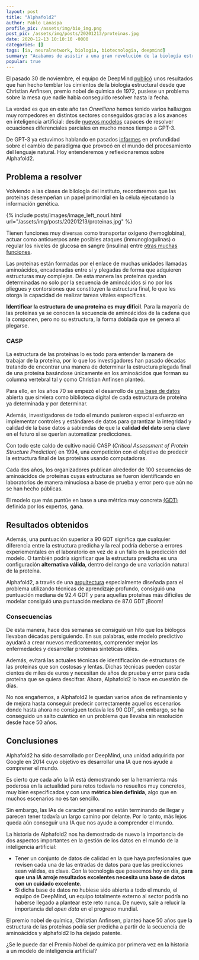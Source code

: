 ```yaml
---
layout: post
title: "Alphafold2"
author: Pablo Lanaspa
profile_pic: /assets/img/bio_img.png
post_pic: /assets/img/posts/20201213/proteinas.jpg
date: 2020-12-13 10:10:10 -0000
categories: []
tags: [ia, neuralnetwork, biologia, biotecnologia, deepmind]
summary: "Acabamos de asistir a una gran revolución de la biología estructural, ¿podría darse el Premio Nobel a una IA?"
popular: true
---
```


El pasado 30 de noviembre, el equipo de DeepMind [publicó](https://deepmind.com/blog/article/alphafold-a-solution-to-a-50-year-old-grand-challenge-in-biology) unos resultados que han hecho temblar los cimientos de la biología estructural desde que Christian Anfinsen, premio nobel de química de 1972, pusiese un problema sobre la mesa que nadie había conseguido resolver hasta la fecha.

La verdad es que en este año tan *Orwelliano* hemos tenido varios hallazgos muy rompedores en distintos sectores conseguidos gracias a los avances en inteligencia artificial: desde [nuevos modelos](https://twitter.com/planaspa/status/1335917167334797312) capaces de resolver ecuaciones diferenciales parciales en mucho menos tiempo a GPT-3. 

De GPT-3 ya estuvimos hablando en pasados [informes](https://planaspa.com/2020/07/26/GPT-3.html) en profundidad sobre el cambio de paradigma que provocó en el mundo del procesamiento del lenguaje natural. Hoy entenderemos y reflexionaremos sobre Alphafold2.

## Problema a resolver

Volviendo a las clases de bilología del instituto, recordaremos que las proteínas desempeñan un papel primordial en la célula ejecutando la información genética.

{% include posts/images/image_left_nourl.html url="/assets/img/posts/20201213/proteinas.jpg" %}

Tienen funciones muy diversas como transportar oxígeno (hemoglobina), actuar como anticuerpos ante posibles ataques (inmunoglogulinas) o regular los niveles de glucosa en sangre (insulina) entre [otras muchas funciones](http://www.ehu.eus/biomoleculas/proteinas/prot3.htm).

Las proteínas están formadas por el enlace de muchas unidades llamadas aminoácidos, encadenadas entre sí y plegadas de forma que adquieren estructuras muy complejas. De esta manera las proteínas quedan determinadas no solo por la secuencia de aminoácidos si no por los pliegues y contorsiones que constituyen la estructura final, lo que les otorga la capacidad de realizar tareas vitales específicas.

**Identificar la estructura de una proteína es muy difícil**. Para la mayoría de las proteínas ya se conocen la secuencia de aminoácidos de la cadena que la componen, pero no su estructura, la forma doblada que se genera al plegarse.

### CASP

La estructura de las proteínas lo es todo para entender la manera de trabajar de la proteína, por lo que los investigadores han pasado décadas tratando de encontrar una manera de determinar la estructura plegada final de una proteína basándose únicamente en los aminoácidos que forman su columna vertebral tal y como Christian Anfinsen planteó.

Para ello, en los años 70 se empezó el desarrollo de [una base de datos](https://www.rcsb.org) abierta que sirviera como biblioteca digital de cada estructura de proteína ya determinada y por determinar. 

Además, investigadores de todo el mundo pusieron especial esfuerzo en implementar controles y estándares de datos para garantizar la integridad y calidad de la base datos a sabiendas de que la **calidad del dato** sería clave en el futuro si se querían automatizar predicciones.

Con todo este caldo de cultivo nació CASP (*Critical Assessment of Protein Structure Prediction*) en 1994, una competición con el objetivo de predecir la estructura final de las proteínas usando computadoras. 

Cada dos años, los organizadores publican alrededor de 100 secuencias de aminoácidos de proteínas cuyas estructuras se fueron identificando en laboratorios de manera minuciosa a base de prueba y error pero que aún no se han hecho públicas.

El modelo que más puntúe en base a una métrica muy concreta [(GDT)](https://en.wikipedia.org/wiki/Global_distance_test) definida por los expertos, gana.


## Resultados obtenidos

Además, una puntuación superior a 90 GDT significa que cualquier diferencia entre la estructura predicha y la real podría deberse a errores experiementales en el laboratorio en vez de a un fallo en la predicción del modelo. O también podría significar que la estructura predicha es una configuración **alternativa válida**, dentro del rango de una variación natural de la proteína.

Alphafold2, a través de una [arquitectura](https://github.com/lucidrains/alphafold2) especialmente diseñada para el problema utilizando técnicas de aprendizaje profundo, consiguió una puntuación mediana de 92.4 GDT y para aquellas proteínas más dificiles de modelar consiguió una puntuación mediana de 87.0 GDT ¡Boom!

### Consecuencias

De esta manera, hace dos semanas se consiguió un hito que los biólogos llevaban décadas persiguiendo. En sus palabras, este modelo predictivo ayudará a crear nuevos medicamentos, comprender mejor las enfermedades y desarrollar proteínas sintéticas útiles.

Además, evitará las actuales técnicas de identificación de estructuras de las proteínas que son costosas y lentas. Dichas técnicas pueden costar cientos de miles de euros y necesitan de años de prueba y error para cada proteína que se quiera descifrar. Ahora, Alphafold2 lo hace en cuestión de días.

No nos engañemos, a Alphafold2 le quedan varios años de refinamiento y de mejora hasta conseguir predecir correctamente aquellos escenarios donde hasta ahora no consiguen todavía los 90 GDT, sin embargo, se ha conseguido un salto cuántico en un problema que llevaba sin resolución desde hace 50 años.

## Conclusiones

Alphafold2 ha sido desarrollado por DeepMind, una unidad adquirida por Google en 2014 cuyo objetivo es desarrollar una IA que nos ayude a comprener el mundo.

Es cierto que cada año la IA está demostrando ser la herramienta más poderosa en la actualidad para retos todavía no resueltos muy concretos, muy bien especificados y con una **métrica bien definida**, algo que en muchos escenarios no es tan sencillo.

Sin embargo, las IAs de caracter general no están terminando de llegar y parecen tener todavía un largo camino por delante. Por lo tanto, más lejos queda aún conseguir una IA que nos ayude a comprender el mundo.

La historia de Alphafold2 nos ha demostrado de nuevo la importancia de dos aspectos importantes en la gestión de los datos en el mundo de la inteligencia artificial:
* Tener un conjunto de datos de calidad en la que haya profesionales que revisen cada una de las entradas de datos para que las predicciones sean válidas, es clave. Con la tecnología que poseemos hoy en día, **para que una IA arroje resultados excelentes necesita una base de datos con un cuidado excelente**.
* Si dicha base de datos no hubiese sido abierta a todo el mundo, el equipo de DeepMind, un equipo totalmente externo al sector podría no haberse llegado a plantear este reto nunca. De nuevo, sale a relucir la importancia del *open data* en el progreso mundial.

El premio nobel de química, Christian Anfinsen, planteó hace 50 años que la estructura de las proteínas podía ser predicha a partir de la secuencia de aminoácidos y alphafold2 lo ha dejado patente.

¿Se le puede dar el Premio Nobel de química por primera vez en la historia a un modelo de inteligencia artificial?
